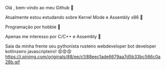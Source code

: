 Olá , bem-vindo ao meu Github 👋

Atualmente estou estudando sobre Kernel Mode e Assembly x86 🙇

Programação por hobbie 🙏

Apenas me interesso por C/C++ e Assembly 🧐

Saia da minha frente seu pythonista rusteiro webdeveloper bot developer kotlinzeiro javascripteiro! 😡😡😡
https://i.pinimg.com/originals/88/ee/c1/88eec1ade6679aa7d5b33bc566c0a28b.gif
